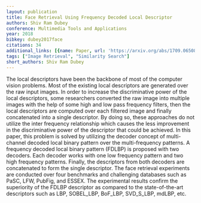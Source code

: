```yaml
---
layout: publication
title: Face Retrieval Using Frequency Decoded Local Descriptor
authors: Shiv Ram Dubey
conference: Multimedia Tools and Applications
year: 2018
bibkey: dubey2017face
citations: 34
additional_links: [{name: Paper, url: 'https://arxiv.org/abs/1709.06508'}]
tags: ["Image Retrieval", "Similarity Search"]
short_authors: Shiv Ram Dubey
---
```

The local descriptors have been the backbone of most of the computer vision
problems. Most of the existing local descriptors are generated over the raw
input images. In order to increase the discriminative power of the local
descriptors, some researchers converted the raw image into multiple images with
the help of some high and low pass frequency filters, then the local
descriptors are computed over each filtered image and finally concatenated into
a single descriptor. By doing so, these approaches do not utilize the inter
frequency relationship which causes the less improvement in the discriminative
power of the descriptor that could be achieved. In this paper, this problem is
solved by utilizing the decoder concept of multi-channel decoded local binary
pattern over the multi-frequency patterns. A frequency decoded local binary
pattern (FDLBP) is proposed with two decoders. Each decoder works with one low
frequency pattern and two high frequency patterns. Finally, the descriptors
from both decoders are concatenated to form the single descriptor. The face
retrieval experiments are conducted over four benchmarks and challenging
databases such as PaSC, LFW, PubFig, and ESSEX. The experimental results
confirm the superiority of the FDLBP descriptor as compared to the
state-of-the-art descriptors such as LBP, SOBEL_LBP, BoF_LBP, SVD_S_LBP, mdLBP,
etc.